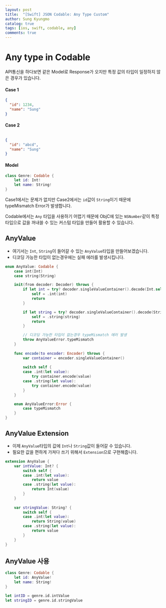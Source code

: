 ```yaml
---
layout: post
title:  "[Swift] JSON Codable: Any Type Custom"
author: Sung Kyungmo
catalog: true
tags: [ios, swift, codable, any]
comments: true
---
```


# Any type in Codable

API통신을 하다보면 같은 Model로 Response가 오지만 특정 값의 타입이 일정하지 않은 경우가 있습니다.

#### Case 1
```json
{
  "id": 1234,
  "name": "Sung"
}
```

#### Case 2
```json

{
  "id": "abcd",
  "name": "Sung"
}
```

#### Model
```swift
class Genre: Codable {
    let id: Int!
    let name: String!
}
```
Case1에서는 문제가 없지만 Case2에서는 `id`값이 `String`이기 때문에 typeMismatch Error가 발생합니다.

Codable에서는 `Any` 타입을 사용하기 어렵기 때문에 ObjC에 있는 `NSNumber`같이 특정타입으로 값을 꺼내쓸 수 있는 커스텀 타입을 만들어 활용할 수 있습니다.


## AnyValue

- 여기서는 `Int`, `String`이 들어갈 수 있는 `AnyValue`타입을 만들어보겠습니다.
- 디코딩 가능한 타입이 없는경우에는 실패 에러를 발생시킵니다.

```swift
enum AnyValue: Codable {
    case int(Int)
    case string(String)

    init(from decoder: Decoder) throws {
        if let int = try? decoder.singleValueContainer().decode(Int.self) {
            self = .int(int)
            return
        }

        if let string = try? decoder.singleValueContainer().decode(String.self) {
            self = .string(string)
            return
        }

        // 디코딩 가능한 타입이 없는경우 typeMismatch 에러 발생
        throw AnyValueError.typeMismatch
    }
    
    func encode(to encoder: Encoder) throws {
        var container = encoder.singleValueContainer()
        
        switch self {
        case .int(let value):
            try container.encode(value)
        case .string(let value):
            try container.encode(value)
        }
    }

    enum AnyValueError:Error {
        case typeMismatch
    }
}
```

## AnyValue Extension
- 이제 `AnyValue`타입의 값에 `Int`나 `String`값이 들어갈 수 있습니다.
- 필요한 값을 편하게 가져다 쓰기 위해서 `Extension`으로 구현해줍니다.

```swift
extension AnyValue {
    var intValue: Int? {
        switch self {
        case .int(let value):
            return value
        case .string(let value):
            return Int(value)
        }
    }
    
    var stringValue: String? {
        switch self {
        case .int(let value):
            return String(value)
        case .string(let value):
            return value
        }
    }
}
```

## AnyValue 사용

```swift
class Genre: Codable {
    let id: AnyValue!
    let name: String!
}
```

```swift
let intID = genre.id.intValue
let stringID = genre.id.stringValue
```